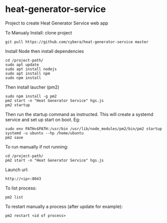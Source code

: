 # heat-generator-service
Project to create Heat Generator Service web app


To Manualy Install:
clone project
```
git pull https://github.com/cybera/heat-generator-service master
```
Install Node then install dependencies
```
cd /project-path/
sudo apt update
sudo apt install nodejs
sudo apt install npm
sudo npm install  
```
Then install laucher (pm2)
```
sudo npm install -g pm2 
pm2 start -n "Heat Generator Service" hgs.js
pm2 startup
```
Then run the startup command as instructed. This will create a systemd service and set up start on boot. Eg:
```
sudo env PATH=$PATH:/usr/bin /usr/lib/node_modules/pm2/bin/pm2 startup systemd -u ubuntu --hp /home/ubuntu
pm2 save
```

To run manually if not running:
```
cd /project-path/
pm2 start -n "Heat Generator Service" hgs.js
```
Launch url:
```
http://<ip>:8043
```
To list process:
```
pm2 list
```
To restart manually a process (after update for example):
```
pm2 restart <id of process>
```